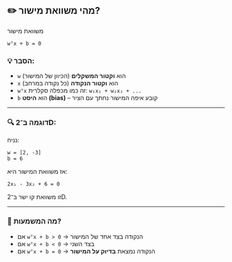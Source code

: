 
## ✏️ מהי משוואת מישור?

משוואת מישור

```
wᵀx + b = 0
```

### 💡 הסבר:

- `w` הוא **וקטור המשקלים** (הכיוון של המישור)
- `x` הוא **וקטור הנקודה** (כל נקודה במרחב)
- `wᵀx` זה כמו מכפלה סקלרית: `w₁x₁ + w₂x₂ + ...`
- `b` הוא **היסט (bias)** – קובע איפה המישור נחתך עם הציר

---

### 🔍 דוגמה ב־2D:

נניח:

```
w = [2, -3]
b = 6
```

אז משוואת המישור היא:

```
2x₁ - 3x₂ + 6 = 0
```

זו משוואת קו ישר ב־2D.

---

### 📌 מה המשמעות?

- אם `wᵀx + b > 0` → הנקודה בצד אחד של המישור
- אם `wᵀx + b < 0` → בצד השני
- אם `wᵀx + b = 0` → הנקודה נמצאת **בדיוק על המישור**
